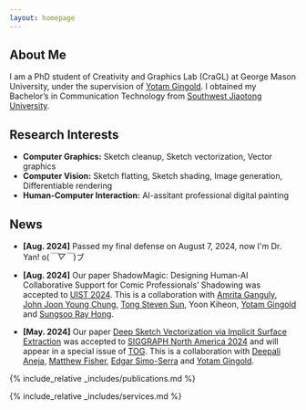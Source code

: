 ```yaml
---
layout: homepage
---
```


## About Me

I am a PhD student of Creativity and Graphics Lab (CraGL) at George Mason University, under the supervision of [Yotam Gingold](https://cragl.cs.gmu.edu/). I obtained my Bachelor’s in Communication Technology from [Southwest Jiaotong University](https://en.swjtu.edu.cn/).

## Research Interests
- **Computer Graphics:** Sketch cleanup, Sketch vectorization, Vector graphics
- **Computer Vision:** Sketch flatting, Sketch shading, Image generation, Differentiable rendering
- **Human-Computer Interaction:** AI-assitant professional digital painting

## News

- **[Aug. 2024]** Passed my final defense on August 7, 2024, now I'm Dr. Yan! o(*￣▽￣*)ブ

- **[Aug. 2024]** Our paper ShadowMagic: Designing Human-AI Collaborative Support for Comic Professionals’ Shadowing was accepted to [UIST 2024](https://uist.acm.org/2024/). This is a collaboration with [Amrita Ganguly](https://ist.gmu.edu/node/666), [John Joon Young Chung](https://johnr0.github.io/), [Tong Steven Sun](https://ist.gmu.edu/node/681), Yoon Kiheon, [Yotam Gingold](https://cragl.cs.gmu.edu/) and [Sungsoo Ray Hong](http://www.rayhong.net/?i=1).

- **[May. 2024]** Our paper [Deep Sketch Vectorization via Implicit Surface Extraction](https://cragl.cs.gmu.edu/sketchvector/) was accepted to [SIGGRAPH North America 2024](https://s2024.siggraph.org/) and will appear in a special issue of [TOG](https://dl.acm.org/journal/tog). This is a collaboration with [Deepali Aneja](https://research.adobe.com/person/deepali-aneja/), [Matthew Fisher](https://techmatt.github.io/), [Edgar Simo-Serra](https://esslab.jp/~ess/en/) and [Yotam Gingold](https://cragl.cs.gmu.edu/).

{% include_relative _includes/publications.md %}

{% include_relative _includes/services.md %}
